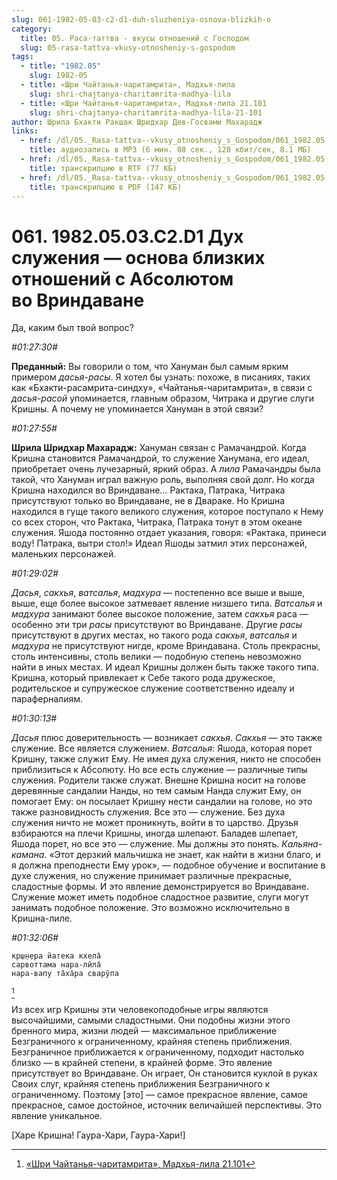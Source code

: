 ```yaml
---
slug: 061-1982-05-03-c2-d1-duh-sluzheniya-osnova-blizkih-o
category:
  title: 05. Раса-таттва - вкусы отношений с Господом
  slug: 05-rasa-tattva-vkusy-otnosheniy-s-gospodom
tags:
  - title: "1982.05"
    slug: 1982-05
  - title: «Шри Чайтанья-чаритамрита», Мадхья-лила
    slug: shri-chajtanya-charitamrita-madhya-lila
  - title: «Шри Чайтанья-чаритамрита», Мадхья-лила 21.101
    slug: shri-chajtanya-charitamrita-madhya-lila-21-101
author: Шрила Бхакти Ракшак Шридхар Дев-Госвами Махарадж
links:
  - href: /dl/05._Rasa-tattva--vkusy_otnosheniy_s_Gospodom/061_1982.05.03.C2.D1_SridharMj_Duh_sluzhenija--osnova_blizkih_otnoshenij_s_Absoljutom_vo_Vrindavane.mp3
    title: аудиозапись в MP3 (6 мин. 08 сек., 128 кбит/сек, 8.1 МБ)
  - href: /dl/05._Rasa-tattva--vkusy_otnosheniy_s_Gospodom/061_1982.05.03.C2.D1_SridharMj_Duh_sluzhenija--osnova_blizkih_otnoshenij_s_Absoljutom_vo_Vrindavane.rtf
    title: транскрипцию в RTF (77 КБ)
  - href: /dl/05._Rasa-tattva--vkusy_otnosheniy_s_Gospodom/061_1982.05.03.C2.D1_SridharMj_Duh_sluzhenija--osnova_blizkih_otnoshenij_s_Absoljutom_vo_Vrindavane.pdf
    title: транскрипцию в PDF (147 КБ)
---
```


# 061. 1982.05.03.C2.D1 Дух служения — основа близких отношений с Абсолютом во Вриндаване

Да, каким был твой вопрос?

*#01:27:30#*

**Преданный:** Вы говорили о том, что Хануман был самым ярким примером *дасья-расы*. Я хотел бы узнать: похоже, в писаниях, таких как «Бхакти-расамрита-синдху», «Чайтанья-чаритамрита», в связи с *дасья-расой* упоминается, главным образом, Читрака и другие слуги Кришны. А почему не упоминается Хануман в этой связи?

*#01:27:55#*

**Шрила Шридхар Махарадж:** Хануман связан с Рамачандрой. Когда Кришна становится Рамачандрой, то служение Ханумана, его идеал, приобретает очень лучезарный, яркий образ. А *лила* Рамачандры была такой, что Хануман играл важную роль, выполняя свой долг. Но когда Кришна находился во Вриндаване… Рактака, Патрака, Читрака присутствуют только во Вриндаване, не в Двараке. Но Кришна находился в гуще такого великого служения, которое поступало к Нему со всех сторон, что Рактака, Читрака, Патрака тонут в этом океане служения. Яшода постоянно отдает указания, говоря: «Рактака, принеси воду! Патрака, вытри стол!» Идеал Яшоды затмил этих персонажей, маленьких персонажей.

*#01:29:02#*

*Дасья*, *сакхья*, *ватсалья*, *мадхура* — постепенно все выше и выше, выше, еще более высокое затмевает явление низшего типа. *Ватсалья* и *мадхура* занимают более высокое положение, затем *сакхья* раса — особенно эти три *расы* присутствуют во Вриндаване. Другие *расы* присутствуют в других местах, но такого рода *сакхья*, *ватсалья* и *мадхура* не присутствуют нигде, кроме Вриндавана. Столь прекрасны, столь интенсивны, столь велики — подобную степень невозможно найти в иных местах. И идеал Кришны должен быть также такого типа. Кришна, который привлекает к Себе такого рода дружеское, родительское и супружеское служение соответственно идеалу и параферналиям.

*#01:30:13#*

*Дасья* плюс доверительность — возникает *сакхья*. *Сакхья* — это также служение. Все является служением. *Ватсалья*: Яшода, которая порет Кришну, также служит Ему. Не имея духа служения, никто не способен приблизиться к Абсолюту. Но все есть служение — различные типы служения. Родители также служат. Внешне Кришна носит на голове деревянные сандалии Нанды, но тем самым Нанда служит Ему, он помогает Ему: он посылает Кришну нести сандалии на голове, но это также разновидность служения. Все это — служение. Без духа служения ничто не может проникнуть, войти в то царство. Друзья взбираются на плечи Кришны, иногда шлепают. Баладев шлепает, Яшода порет, но все это — служение. Мы должны это понять. *Кальяна-камана*. «Этот дерзкий мальчишка не знает, как найти в жизни благо, и я должна преподнести Ему урок», — подобное обучение и воспитание в духе служения, но служение принимает различные прекрасные, сладостные формы. И это явление демонстрируется во Вриндаване. Служение может иметь подобное сладостное развитие, слуги могут занимать подобное положение. Это возможно исключительно в Кришна-лиле.

*#01:32:06#*

    кр̣ш̣н̣ера йатека кхела̄
    сарвоттама нара-лӣла̄
    нара-вапу та̄ха̄ра сварӯпа
[^_ftn1]

Из всех игр Кришны эти человекоподобные игры являются высочайшими, самыми сладостными. Они подобны жизни этого бренного мира, жизни людей — максимальное приближение Безграничного к ограниченному, крайняя степень приближения. Безграничное приближается к ограниченному, подходит настолько близко — в крайней степени, в крайней форме. Это явление присутствует во Вриндаване. Он играет, Он становится куклой в руках Своих слуг, крайняя степень приближения Безграничного к ограниченному. Поэтому [это] — самое прекрасное явление, самое прекрасное, самое достойное, источник величайшей перспективы. Это явление уникальное.

[Харе Кришна! Гаура-Хари, Гаура-Хари!]



[^_ftn1]: [«Шри Чайтанья-чаритамрита», Мадхья-лила 21.101](../notes/shri-chajtanya-charitamrita-madhya-lila/shri-chajtanya-charitamrita-madhya-lila-21-101.md)

